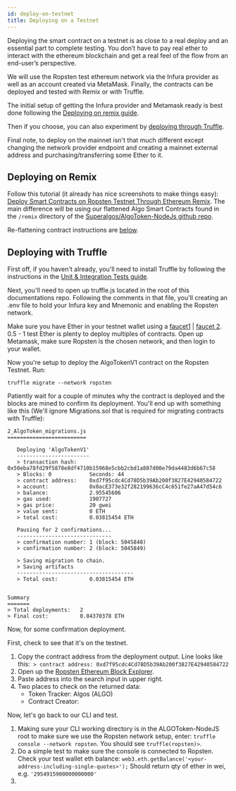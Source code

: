 ```yaml
---
id: deploy-on-testnet
title: Deploying on a Testnet
---
```


 Deploying the smart contract on a testnet is as close to a real deploy and an essential part to complete testing. You don’t have to pay real ether to interact with the ethereum blockchain and get a real feel of the flow from an end-user’s perspective.

 We will use the Ropsten test ethereum network via the Infura provider as well as an account created via MetaMask. Finally, the contracts can be deployed and tested with Remix or with Truffle.
 
The initial setup of getting the Infura provider and Metamask ready is best done following the [Deploying on remix guide](#deploying-on-remix). 

Then if you choose, you can also experiment by [deploying through Truffle](#deploying-with-truffle). 

Final note, to deploy on the mainnet isn't that much different except changing the network provider endpoint and creating a mainnet external address and purchasing/transferring some Ether to it. 

## Deploying on Remix

 Follow this tutorial (it already has nice screenshots to make things easy): [Deploy Smart Contracts on Ropsten Testnet Through Ethereum Remix](https://medium.com/swlh/deploy-smart-contracts-on-ropsten-testnet-through-ethereum-remix-233cd1494b4b). The main difference will be using our flattened Algo Smart Contracts found in the `/remix` directory of the [Superalgos/AlgoToken-NodeJs github repo]().

 Re-flattening contract instructions are [below](#flattening-contracts).
 
## Deploying with Truffle

First off, if you haven't already, you'll need to install Truffle by following the instructions in the [Unit & Integration Tests guide](http://localhost:3000/docs/guides/unit-integration#testing-with-truffle-and-ganache).

Next, you'll need to open up truffle.js located in the root of this documentations repo. Following the comments in that file, you'll creating an .env file to hold your Infura key and Mnemonic and enabling the Ropsten network. 

Make sure you have Ether in your testnet wallet using a [faucet1](https://faucet.ropsten.be/) | [faucet 2](https://ipfs.io/ipfs/QmVAwVKys271P5EQyEfVSxm7BJDKWt42A2gHvNmxLjZMps/). 0.5 - 1 test Ether is plenty to deploy multiples of contracts. Open up Metamask, make sure Ropsten is the chosen network, and then login to your wallet.

Now you're setup to deploy the AlgoTokenV1 contract on the Ropsten Testnet. Run:

```
truffle migrate --network ropsten
```
Patiently wait for a couple of minutes why the contract is deployed and the blocks are mined to confirm its deployment. You'll end up with something like this (We'll ignore Migrations.sol that is required for migrating contracts with Truffle):

```
2_AlgoToken_migrations.js
=========================

   Deploying 'AlgoTokenV1'
   -----------------------
   > transaction hash:    0x50eba78fd29f5878e8df4710b15968e5cbb2cbd1a807d00e79da4483d6b67c58
   > Blocks: 0            Seconds: 44
   > contract address:    0xd7f95cdc4Cd78D5b39Ab200f3827E42940584722
   > account:             0x0acE373e32f282199636cC4c651fe27aA47d54c6
   > balance:             2.95545606
   > gas used:            1907727
   > gas price:           20 gwei
   > value sent:          0 ETH
   > total cost:          0.03815454 ETH

   Pausing for 2 confirmations...
   ------------------------------
   > confirmation number: 1 (block: 5045848)
   > confirmation number: 2 (block: 5045849)

   > Saving migration to chain.
   > Saving artifacts
   -------------------------------------
   > Total cost:          0.03815454 ETH


Summary
=======
> Total deployments:   2
> Final cost:          0.04370378 ETH
```

Now, for some confirmation deployment.

First, check to see that it's on the testnet.

1. Copy the contract address from the deployment output. Line looks like this:` > contract address: 0xd7f95cdc4Cd78D5b39Ab200f3827E42940584722`
2. Open up the [Ropsten Ethereum Block Explorer](https://ropsten.etherscan.io/).
3. Paste address into the search input in upper right.
4. Two places to check on the returned data:
	- Token Tracker:	Algos (ALGO)
	- Contract Creator: <Your Eth Test Wallet Address>

Now, let's go back to our CLI and test.

1. Making sure your CLI working directory is in the ALGOToken-NodeJS root to make sure we use the Ropsten network setup, enter: `truffle console --network ropsten`. You should see `truffle(ropsten)>`.
2. Do a simple test to make sure the console is connected to Ropsten. Check your test wallet eth balance: `web3.eth.getBalance('<your-address-including-single-quotes>');` Should return qty of ether in wei, e.g. `'2954915900000000000'`
3. 